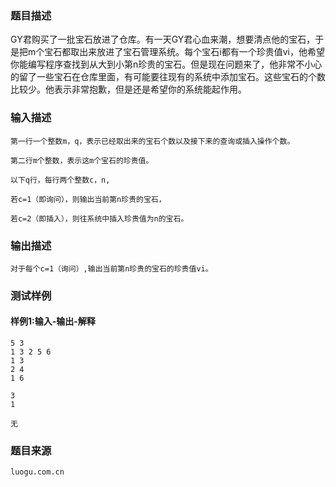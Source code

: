 ### 题目描述

GY君购买了一批宝石放进了仓库。有一天GY君心血来潮，想要清点他的宝石，于是把m个宝石都取出来放进了宝石管理系统。每个宝石i都有一个珍贵值vi，他希望你能编写程序查找到从大到小第n珍贵的宝石。但是现在问题来了，他非常不小心的留了一些宝石在仓库里面，有可能要往现有的系统中添加宝石。这些宝石的个数比较少。他表示非常抱歉，但是还是希望你的系统能起作用。


### 输入描述

```
第一行一个整数m，q，表示已经取出来的宝石个数以及接下来的查询或插入操作个数。

第二行m个整数，表示这m个宝石的珍贵值。

以下q行，每行两个整数c，n,

若c=1（即询问），则输出当前第n珍贵的宝石，

若c=2（即插入），则往系统中插入珍贵值为n的宝石。
```
### 输出描述

```
对于每个c=1（询问）,输出当前第n珍贵的宝石的珍贵值vi。
```

### 测试样例
#### 样例1:输入-输出-解释

```
5 3
1 3 2 5 6
1 3
2 4
1 6
```
```
3
1
```
```
无
```
### 题目来源  
`luogu.com.cn`